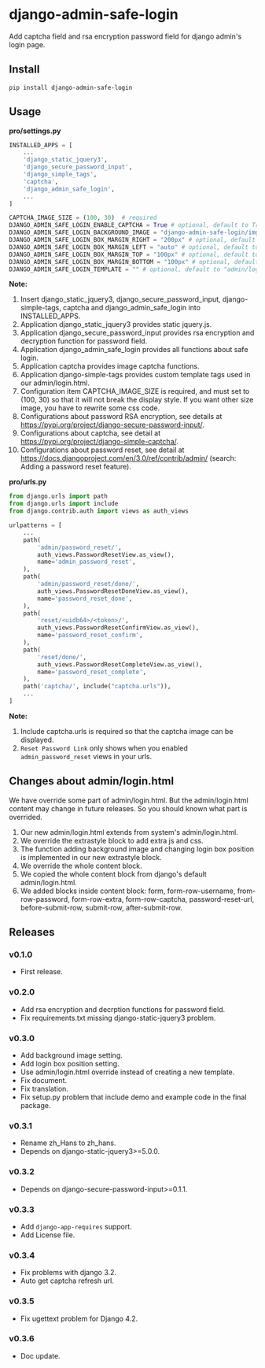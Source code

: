 # django-admin-safe-login

Add captcha field and rsa encryption password field for django admin's login page.

## Install

```shell
pip install django-admin-safe-login
```

## Usage

**pro/settings.py**

```python
INSTALLED_APPS = [
    ...
    'django_static_jquery3',
    'django_secure_password_input',
    'django_simple_tags',
    'captcha',
    'django_admin_safe_login',
    ...
]

CAPTCHA_IMAGE_SIZE = (100, 30)  # required
DJANGO_ADMIN_SAFE_LOGIN_ENABLE_CAPTCHA = True # optional, default to True
DJANGO_ADMIN_SAFE_LOGIN_BACKGROUND_IMAGE = "django-admin-safe-login/img/example-background.jpg"  # optional, default to no-image.
DJANGO_ADMIN_SAFE_LOGIN_BOX_MARGIN_RIGHT = "200px" # optional, default to auto
DJANGO_ADMIN_SAFE_LOGIN_BOX_MARGIN_LEFT = "auto" # optional, default to auto
DJANGO_ADMIN_SAFE_LOGIN_BOX_MARGIN_TOP = "100px" # optional, default to auto
DJANGO_ADMIN_SAFE_LOGIN_BOX_MARGIN_BOTTOM = "100px" # optional, default to auto
DJANGO_ADMIN_SAFE_LOGIN_TEMPLATE = "" # optional, default to "admin/login.html".
```

**Note:**

1. Insert django_static_jquery3, django_secure_password_input, django-simple-tags, captcha and django_admin_safe_login into INSTALLED_APPS.
1. Application django_static_jquery3 provides static jquery.js.
1. Application django_secure_password_input provides rsa encryption and decryption function for password field.
1. Application django_admin_safe_login provides all functions about safe login.
1. Application captcha provides image captcha functions.
1. Application django-simple-tags provides custom template tags used in our admin/login.html.
1. Configuration item CAPTCHA_IMAGE_SIZE is required, and must set to (100, 30) so that it will not break the display style. If you want other size image, you have to rewrite some css code.
1. Configurations about password RSA encryption, see details at https://pypi.org/project/django-secure-password-input/.
1. Configurations about captcha, see detail at https://pypi.org/project/django-simple-captcha/.
1. Configurations about password reset, see detail at https://docs.djangoproject.com/en/3.0/ref/contrib/admin/ (search: Adding a password reset feature).

**pro/urls.py**

```python
from django.urls import path
from django.urls import include
from django.contrib.auth import views as auth_views

urlpatterns = [
    ...
    path(
        'admin/password_reset/',
        auth_views.PasswordResetView.as_view(),
        name='admin_password_reset',
    ),
    path(
        'admin/password_reset/done/',
        auth_views.PasswordResetDoneView.as_view(),
        name='password_reset_done',
    ),
    path(
        'reset/<uidb64>/<token>/',
        auth_views.PasswordResetConfirmView.as_view(),
        name='password_reset_confirm',
    ),
    path(
        'reset/done/',
        auth_views.PasswordResetCompleteView.as_view(),
        name='password_reset_complete',
    ),
    path('captcha/', include("captcha.urls")),
    ...
]
```

**Note:**

1. Include captcha.urls is required so that the captcha image can be displayed.
1. `Reset Password Link` only shows when you enabled `admin_password_reset` views in your urls.

## Changes about admin/login.html

We have override some part of admin/login.html. But the admin/login.html content may change in future releases. So you should known what part is overrided.

1. Our new admin/login.html extends from system's admin/login.html.
1. We override the extrastyle block to add extra js and css.
1. The function adding background image and changing login box position is implemented in our new extrastyle block.
1. We override the whole content block.
1. We copied the whole content block from django's default admin/login.html.
1. We added blocks inside content block: form, form-row-username, from-row-password, form-row-extra, form-row-captcha, password-reset-url, before-submit-row, submit-row, after-submit-row.



## Releases

### v0.1.0

- First release.

### v0.2.0

- Add rsa encryption and decrption functions for password field.
- Fix requirements.txt missing django-static-jquery3 problem.

### v0.3.0

- Add background image setting.
- Add login box position setting.
- Use admin/login.html override instead of creating a new template.
- Fix document.
- Fix translation.
- Fix setup.py problem that include demo and example code in the final package.

### v0.3.1

- Rename zh_Hans to zh_hans.
- Depends on django-static-jquery3>=5.0.0.

### v0.3.2

- Depends on django-secure-password-input>=0.1.1.

### v0.3.3

- Add `django-app-requires` support.
- Add License file. 

### v0.3.4

- Fix problems with django 3.2.
- Auto get captcha refresh url.

### v0.3.5

- Fix ugettext problem for Django 4.2.

### v0.3.6

- Doc update.
